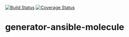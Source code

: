[![Build Status](https://travis-ci.com/Aaron-K-T-Berry/generator-ansible.svg?branch=master)](https://travis-ci.com/Aaron-K-T-Berry/generator-ansible) [![Coverage Status](https://coveralls.io/repos/github/Aaron-K-T-Berry/generator-ansible/badge.svg)](https://coveralls.io/github/Aaron-K-T-Berry/generator-ansible)
# generator-ansible-molecule
